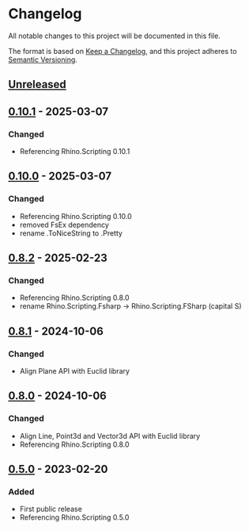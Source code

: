 # Changelog

All notable changes to this project will be documented in this file.

The format is based on [Keep a Changelog](https://keepachangelog.com/en/1.0.0/),
and this project adheres to [Semantic Versioning](https://semver.org/spec/v2.0.0.html).

## [Unreleased]

## [0.10.1] - 2025-03-07
### Changed
- Referencing Rhino.Scripting 0.10.1

## [0.10.0] - 2025-03-07
### Changed
- Referencing Rhino.Scripting 0.10.0
- removed FsEx dependency
- rename .ToNiceString to .Pretty

## [0.8.2] - 2025-02-23
### Changed
- Referencing Rhino.Scripting 0.8.0
- rename Rhino.Scripting.Fsharp -> Rhino.Scripting.FSharp (capital S)

## [0.8.1] - 2024-10-06
### Changed
- Align Plane API with Euclid library

## [0.8.0] - 2024-10-06
### Changed
- Align Line, Point3d and Vector3d API with Euclid library
- Referencing Rhino.Scripting 0.8.0

## [0.5.0] - 2023-02-20
### Added
- First public release
- Referencing Rhino.Scripting 0.5.0


[Unreleased]: https://github.com/goswinr/Rhino.Scripting.FSharp/compare/0.10.1...HEAD
[0.10.1]: https://github.com/goswinr/Rhino.Scripting.FSharp/compare/0.10.0...0.10.1
[0.10.0]: https://github.com/goswinr/Rhino.Scripting.FSharp/compare/0.8.2...0.10.0
[0.8.2]: https://github.com/goswinr/Rhino.Scripting.FSharp/compare/0.8.1...0.8.2
[0.8.1]: https://github.com/goswinr/Rhino.Scripting.FSharp/compare/0.8.0...0.8.1
[0.8.0]: https://github.com/goswinr/Rhino.Scripting.FSharp/compare/0.5.0...0.8.0
[0.5.0]: https://github.com/goswinr/Rhino.Scripting.FSharp/releases/tag/0.5.0



<!--
use to get tag dates:
git log --tags --simplify-by-decoration --pretty="format:%ci %d"

-->